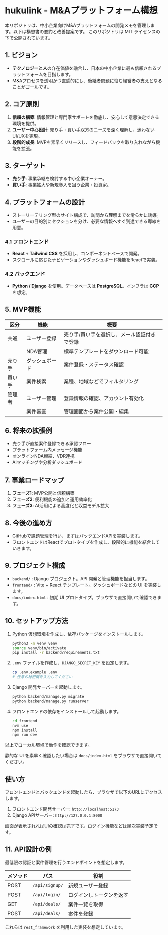 # hukulink - M&Aプラットフォーム構想

本リポジトリは、中小企業向けM&Aプラットフォームの開発メモを管理します。以下は構想書の要約と改善提案です。
このリポジトリは MIT ライセンスの下で公開されています。

## 1. ビジョン
- **テクノロジーと人**の介在価値を融合し、日本の中小企業に最も信頼されるプラットフォームを目指します。
- M&Aプロセスを透明かつ直感的にし、後継者問題に悩む経営者の支えとなることがゴールです。

## 2. コア原則
1. **信頼の構築**: 情報管理と専門家サポートを徹底し、安心して意思決定できる環境を提供。
2. **ユーザー中心設計**: 売り手・買い手双方のニーズを深く理解し、迷わないUI/UXを実現。
3. **段階的成長**: MVPを素早くリリースし、フィードバックを取り入れながら機能を拡張。

## 3. ターゲット
- **売り手**: 事業承継を検討する中小企業オーナー。
- **買い手**: 事業拡大や新規参入を狙う企業・投資家。

## 4. プラットフォームの設計
- ストーリーテリング型のサイト構成で、訪問から理解までを滑らかに誘導。
- ユーザーの目的別にセクションを分け、必要な情報へすぐ到達できる導線を用意。

### 4.1 フロントエンド
- **React + Tailwind CSS** を採用し、コンポーネントベースで開発。
- スクロールに応じたナビゲーションやダッシュボード機能をReactで実装。

### 4.2 バックエンド
- **Python / Django** を使用。データベースは **PostgreSQL**。インフラは **GCP** を想定。

## 5. MVP機能
| 区分 | 機能 | 概要 |
| --- | --- | --- |
| 共通 | ユーザー登録 | 売り手/買い手を選択し、メール認証付きで登録 |
|  | NDA管理 | 標準テンプレートをダウンロード可能 |
| 売り手 | ダッシュボード | 案件登録・ステータス確認 |
| 買い手 | 案件検索 | 業種、地域などでフィルタリング |
| 管理者 | ユーザー管理 | 登録情報の確認、アカウント有効化 |
|  | 案件審査 | 管理画面から案件公開・編集 |

## 6. 将来の拡張例
- 売り手が直接案件登録できる承認フロー
- プラットフォーム内メッセージ機能
- オンラインNDA締結、VDR連携
- AIマッチングや分析ダッシュボード

## 7. 事業ロードマップ
1. **フェーズ1**: MVP公開と信頼構築
2. **フェーズ2**: 便利機能の追加と運用効率化
3. **フェーズ3**: AI活用による高度化と収益モデル拡大

## 8. 今後の進め方
- GitHubで課題管理を行い、まずはバックエンドAPIを実装します。
- フロントエンドはReactでプロトタイプを作成し、段階的に機能を結合していきます。

## 9. プロジェクト構成
- `backend/` : Django プロジェクト。API 開発と管理機能を担当します。
- `frontend/` : Vite + React テンプレート。ダッシュボードなどの UI を実装します。
- `docs/index.html` : 初期 UI プロトタイプ。ブラウザで直接開いて確認できます。

## 10. セットアップ方法
1. Python 仮想環境を作成し、依存パッケージをインストールします。
   ```bash
   python3 -m venv venv
   source venv/bin/activate
   pip install -r backend/requirements.txt
   ```
2. `.env` ファイルを作成し、`DJANGO_SECRET_KEY` を設定します。
   ```bash
   cp .env.example .env
   # 任意の秘密鍵を入力してください
   ```
3. Django 開発サーバーを起動します。
   ```bash
   python backend/manage.py migrate
   python backend/manage.py runserver
   ```
4. フロントエンドの依存をインストールして起動します。
   ```bash
   cd frontend
   nvm use
   npm install
   npm run dev
   ```

以上でローカル環境で動作を確認できます。

静的な UI を素早く確認したい場合は `docs/index.html` をブラウザで直接開いてください。

## 使い方

フロントエンドとバックエンドを起動したら、ブラウザで以下のURLにアクセスします。

1. フロントエンド開発サーバー: `http://localhost:5173`
2. Django APIサーバー: `http://127.0.0.1:8000`

画面が表示されればUIの確認は完了です。ログイン機能などは順次実装予定です。

## 11. API設計の例
最低限の認証と案件管理を行うエンドポイントを想定します。

| メソッド | パス | 役割 |
| --- | --- | --- |
| POST | `/api/signup/` | 新規ユーザー登録 |
| POST | `/api/login/` | ログインしトークンを返す |
| GET | `/api/deals/` | 案件一覧を取得 |
| POST | `/api/deals/` | 案件を登録 |

これらは `rest_framework` を利用した実装を想定しています。
